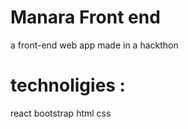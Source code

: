 # Manara Front end 

a front-end web app  made in a hackthon

# technoligies : 
 react bootstrap html css 
  
